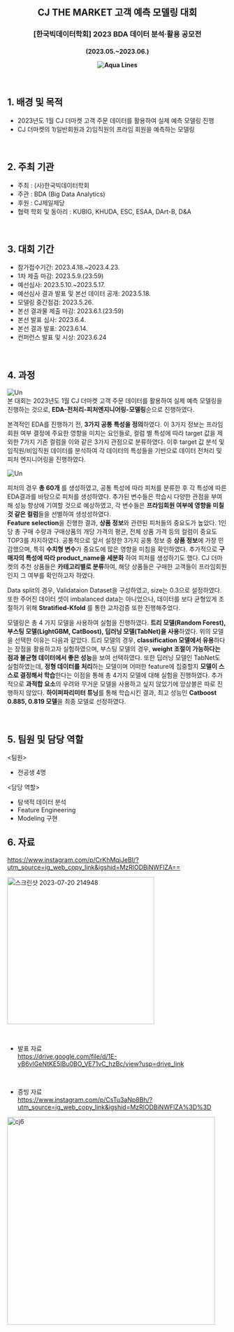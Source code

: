 <h2 align='center'> CJ THE MARKET 고객 예측 모델링 대회 </h2>
<h3 align='center'> [한국빅데이터학회] 2023 BDA 데이터 분석·활용 공모전 </h3>
<h4 align='center'> (2023.05.~2023.06.)  

<br/>

![Aqua Lines](https://raw.githubusercontent.com/andreasbm/readme/master/assets/lines/aqua.png)  

&nbsp;

## 1. 배경 및 목적

- 2023년도 1월 CJ 더마켓 고객 주문 데이터를 활용하여 실제 예측 모델링 진행
- CJ 더마켓의 1)일반회원과 2)임직원의 프라임 회원을 예측하는 모델링

<br/>

## 2. 주최 기관

- 주최 : (사)한국빅데이터학회
- 주관 : BDA (Big Data Analytics)
- 후원 : CJ제일제당
- 협력 학회 및 동아리 : KUBIG, KHUDA, ESC, ESAA, DArt-B, D&A

<br/>

## 3. 대회 기간

- 참가접수기간: 2023.4.18.~2023.4.23.
- 1차 제출 마감: 2023.5.9.(23:59)
- 예선심사: 2023.5.10.~2023.5.17.
- 예선심사 결과 발표 및 본선 데이터 공개: 2023.5.18.
- 모델링 중간점검: 2023.5.26.
- 본선 결과물 제출 마감: 2023.6.1.(23:59)
- 본선 발표 심사: 2023.6.4.
- 본선 결과 발표: 2023.6.14.
- 컨퍼런스 발표 및 시상: 2023.6.24
  
<br/>




## 4. 과정   
![Un](https://github.com/Ji-eun-Kim/Big-Data-Processing-n-Visualization/assets/124686375/2e510029-0789-4dc0-8bf9-c811c6984fcd)  
본 대회는 2023년도 1월 CJ 더마켓 고객 주문 데이터를 활용하여 실제 예측 모델링을 진행하는 것으로,  **EDA-전처리-피처엔지니어링-모델링**순으로 진행하였다.  

본격적인 EDA를 진행하기 전, **3가지 공통 특성을 정의**하였다. 이 3가지 정보는 프라임회원 여부 결정에 주요한 영향을 미치는 요인들로, 컬럼 별 특성에 따라 target 값을 제외한 7가지 기존 컬럼을 이와 같은 3가지 관점으로 분류하였다. 이후 target 값 분석 및 임직원/비임직원 데이터를 분석하여 각 데이터의 특성들을 기반으로 데이터 전처리 및 피처 엔지니어링을 진행하였다.    

![Un](https://github.com/Ji-eun-Kim/Big-Data-Processing-n-Visualization/assets/124686375/c116280a-6c1f-452c-a335-33ef093ac1fe)  

피처의 경우 **총 60개** 를 생성하였고, 공통 특성에 따라 피처를 분류한 후 각 특성에 따른 EDA결과를 바탕으로 피처를 생성하였다. 추가된 변수들은 학습시 다양한 관점을 부여해 성능 향상에 기여할 것으로 예상하였고, 각 변수들은 **프라임회원 여부에 영향을 미칠 것 같은 컬럼**들을 선별하여 생성성하였다.   
**Feature selection**을 진행한 결과, **상품 정보**와 관련된 피처들의 중요도가 높았다. 1인당 총 구매 수량과 구매상품의 개당 가격의 평균, 전체 상품 가격 등의 컬럼이 중요도 TOP3를 차지하였다. 공통적으로 앞서 설정한 3가지 공통 정보 중 **상품 정보**에 가장 민감했으며, 특히 **수치형 변수**가 중요도에 많은 영향을 미침을 확인하였다. 추가적으로 **구매자의 특성에 따라 product_name을 세분화** 하여 피처를 생성하기도 했다. CJ 더마켓의 추천 상품들은 **카테고리별로 분류**하여, 해당 상품들은 구매한 고객들이 프라임회원인지 그 여부를 확인하고자 하였다.  

   Data split의 경우, Validataion Dataset을 구성하였고, size는 0.3으로 설정하였다. 또한 주어진 데이터 셋이 imbalanced data는 아니었으나, 데이터를 보다 균형있게 조절하기 위해 **Stratified-Kfold** 를 통한 교차검증 또한 진행해주었다.   

모델링은 총 4 가지 모델을 사용하여 실험을 진행하였다. **트리 모델(Random Forest), 부스팅 모델(LightGBM, CatBoost), 딥러닝 모델(TabNet)을 사용**하였다. 위의 모델을 선택한 이유는 다음과 같았다. 트리 모델의 경우, **classification 모델에서 유용**하다는 장점을 활용하고자 실험하였으며, 부스팅 모델의 경우, **weight 조절이 가능하다는 점과 불균형 데이터에서 좋은 성능**을 보여 선택하였다. 또한 딥러닝 모델인 TabNet도 실험하였는데, **정형 데이터를 처리**하는 모델이며 어떠한 feature에 집중할지 **모델이 스스로 결정해서 학습**한다는 이점을 통해 총 4가지 모델에 대해 실험을 진행하였다. 추가적으로 **과적합 요소**의 우려와 무거운 모델을 사용하고 싶지 않았기에 앙상블은 따로 진행하지 않았다. **하이퍼파리미터 튜닝**를 통해 학습시킨 결과, 최고 성능인 **Catboost 0.885, 0.819 모델**을 최종 모델로 선정하였다.  


<br/>


## 5. 팀원 및 담당 역할
<팀원>   

- 전공생 4명


<담당 역할>      

- 탐색적 데이터 분석  
- Feature Engineering    
- Modeling 구현    





## 6. 자료
https://www.instagram.com/p/CrKhMqjJeBI/?utm_source=ig_web_copy_link&igshid=MzRlODBiNWFlZA==    

<img width="336" alt="스크린샷 2023-07-20 214948" src="https://github.com/Ji-eun-Kim/Big-Data-Processing-n-Visualization/assets/124686375/cda6fced-fd4f-4e47-b654-502384883435"> <br/>



<br/>

 
- 발표 자료  
https://drive.google.com/file/d/1E-yB6vIGeNtKE5IBu0BO_VE71vC_hzBc/view?usp=drive_link


<br/>

- 증빙 자료  
https://www.instagram.com/p/CsTu3aNp8Bh/?utm_source=ig_web_copy_link&igshid=MzRlODBiNWFlZA%3D%3D  
<img width="475" alt="cj6" src="https://github.com/Ji-eun-Kim/Big-Data-Processing-n-Visualization/assets/124686375/8d89b943-889f-4e72-b8e7-5bb3a478211c">
